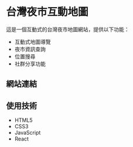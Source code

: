 # 台灣夜市互動地圖

這是一個互動式的台灣夜市地圖網站，提供以下功能：
- 互動式地圖導覽
- 夜市資訊查詢
- 位置搜尋
- 社群分享功能

## 網站連結

## 使用技術
- HTML5
- CSS3
- JavaScript
- React 
